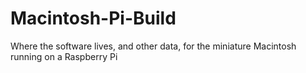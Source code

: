 # Macintosh-Pi-Build
Where the software lives, and other data, for the miniature Macintosh running on a Raspberry Pi
